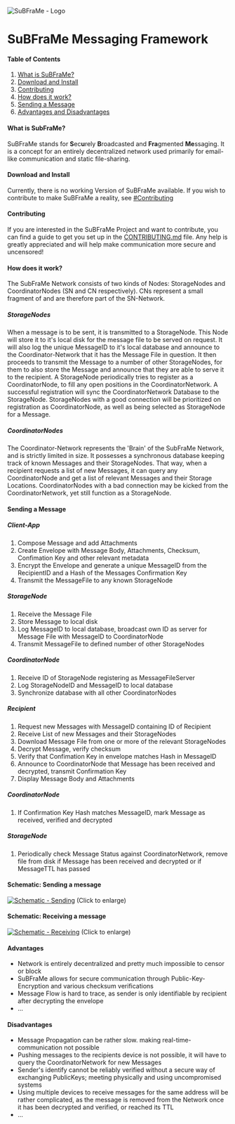 ![SuBFraMe - Logo](https://www.fuchstim.de/subframe/res/img/logo/logo-1-nobg_medium.png)
# SuBFraMe Messaging Framework

#### Table of Contents
1. [What is SuBFraMe?](#what-is-subframe)
2. [Download and Install](#download-and-install)
3. [Contributing](#contributing)
4. [How does it work?](#how-does-it-work)
5. [Sending a Message](#sending-a-message)
6. [Advantages and Disadvantages](#advantages)

#### What is SubFraMe?
SuBFraMe stands for **S**ec**u**rely **B**roadcasted and **Fra**gmented **Me**ssaging. It is a concept for an entirely decentralized network used primarily for email-like communication and static file-sharing.

#### Download and Install
Currently, there is no working Version of SuBFraMe available. If you wish to contribute to make SuBFraMe a reality, see [#Contributing](#contributing)

#### Contributing
If you are interested in the SuBFraMe Project and want to contribute, you can find a guide to get you set up in the [CONTRIBUTING.md](CONTRIBUTING.md) file.
Any help is greatly appreciated and will help make communication more secure and uncensored!

#### How does it work?
The SubFraMe Network consists of two kinds of Nodes: StorageNodes and CoordinatorNodes (SN and CN respectively). CNs represent a small fragment of and are therefore part of the SN-Network. 
##### StorageNodes
When a message is to be sent, it is transmitted to a StorageNode. This Node will store it to it's local disk for the message file to be served on request. It will also log the unique MessageID to it's local database and announce to the Coordinator-Network that it has the Message File in question. It then proceeds to transmit the Message to a number of other StorageNodes, for them to also store the Message and announce that they are able to serve it to the recipient. 
A StorageNode periodically tries to register as a CoordinatorNode, to fill any open positions in the CoordinatorNetwork. A successful registration will sync the CoordinatorNetwork Database to the StorageNode.
StorageNodes with a good connection will be prioritized on registration as CoordinatorNode, as well as being selected as StorageNode for a Message.
##### CoordinatorNodes
The Coordinator-Network represents the 'Brain' of the SubFraMe Network, and is strictly limited in size. It possesses a synchronous database keeping track of known Messages and their StorageNodes. That way, when a recipient requests a list of new Messages, it can query any CoordinatorNode and get a list of relevant Messages and their Storage Locations.
CoordinatorNodes with a bad connection may be kicked from the CoordinatorNetwork, yet still function as a StorageNode.

#### Sending a Message
##### Client-App
1. Compose Message and add Attachments
2. Create Envelope with Message Body, Attachments, Checksum, Confimation Key and other relevant metadata
3. Encrypt the Envelope and generate a unique MessageID from the RecipientID and a Hash of the Messages Confirmation Key
4. Transmit the MessageFile to any known StorageNode

##### StorageNode
1. Receive the Message File
2. Store Message to local disk
3. Log MessageID to local database, broadcast own ID as server for Message File with MessageID to CoordinatorNode
4. Transmit MessageFile to defined number of other StorageNodes

##### CoordinatorNode
1. Receive ID of StorageNode registering as MessageFileServer
2. Log StorageNodeID and MessageID to local database
3. Synchronize database with all other CoordinatorNodes

##### Recipient
1. Request new Messages with MessageID containing ID of Recipient
2. Receive List of new Messages and their StorageNodes
3. Download Message File from one or more of the relevant StorageNodes
4. Decrypt Message, verify checksum
5. Verify that Confimation Key in envelope matches Hash in MessageID
6. Announce to CoordinatorNode that Message has been received and decrypted, transmit Confirmation Key
7. Display Message Body and Attachments

##### CoordinatorNode
1. If Confirmation Key Hash matches MessageID, mark Message as received, verified and decrypted

##### StorageNode
1. Periodically check Message Status against CoordinatorNetwork, remove file from disk if Message has been received and decrypted or if MessageTTL has passed

#### Schematic: Sending a message
[![Schematic - Sending](https://www.fuchstim.de/subframe/res/img/schematic/sending_preview.png)](https://www.fuchstim.de/subframe/res/img/schematic/sending.png) (Click to enlarge)

#### Schematic: Receiving a message
[![Schematic - Receiving](https://www.fuchstim.de/subframe/res/img/schematic/receiving_preview.png)](https://www.fuchstim.de/subframe/res/img/schematic/receiving.png) (Click to enlarge)

#### Advantages
- Network is entirely decentralized and pretty much impossible to censor or block
- SuBFraMe allows for secure communication through Public-Key-Encryption and various checksum verifications
- Message Flow is hard to trace, as sender is only identifiable by recipient after decrypting the envelope
- ...

#### Disadvantages
-  Message Propagation can be rather slow. making real-time-communication not possible
-  Pushing messages to the recipients device is not possible, it will have to query the CoordinatorNetwork for new Messages 
-  Sender's identify cannot be reliably verified without a secure way of exchanging PublicKeys; meeting physically and using uncompromised systems
-  Using multiple devices to receive messages for the same address will be rather complicated, as the message is removed from the Network once it has been decrypted and verified, or reached its TTL
-  ...
